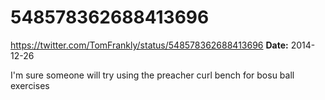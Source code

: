 # 548578362688413696
https://twitter.com/TomFrankly/status/548578362688413696
**Date:** 2014-12-26

I'm sure someone will try using the preacher curl bench for bosu ball exercises
